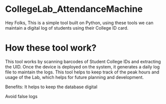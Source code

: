 # CollegeLab_AttendanceMachine

Hey Folks,
This is a simple tool built on Python, using these tools we can maintain a digital log of students using their College ID card.

# How these tool work?

This tool works by scanning barcodes of Student College IDs and extracting the UID.
Once the device is deployed on the system, it generates a daily log file to maintain the logs.
This tool helps to keep track of the peak hours and usage of the Lab, which helps for future planning and development.


Benefits:
It helps to keep the database digital

Avoid false logs
